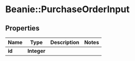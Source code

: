 # Beanie::PurchaseOrderInput

## Properties
Name | Type | Description | Notes
------------ | ------------- | ------------- | -------------
**id** | **Integer** |  | 



